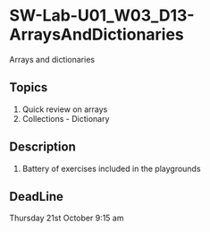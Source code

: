 # SW-Lab-U01_W03_D13-ArraysAndDictionaries
Arrays and dictionaries 
## Topics
1. Quick review on arrays
2. Collections - Dictionary 
## Description
1. Battery of exercises included in the playgrounds
## DeadLine 
Thursday 21st October 9:15 am
